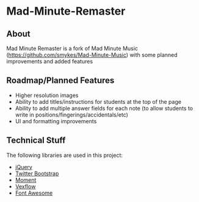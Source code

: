 Mad-Minute-Remaster
================

## About
Mad Minute Remaster is a fork of Mad Minute Music (https://github.com/smykes/Mad-Minute-Music) with some planned improvements and added features

## Roadmap/Planned Features
* Higher resolution images
* Ability to add titles/instructions for students at the top of the page
* Ability to add multiple answer fields for each note (to allow students to write in positions/fingerings/accidentals/etc)
* UI and formatting improvements

## Technical Stuff
The following libraries are used in this project:
* [jQuery](http://jquery.com)
* [Twitter Bootstrap](http://twitter.github.io/bootstrap/)
* [Moment](http://momentjs.com)
* [Vexflow](http://vexflow.com/)
* [Font Awesome](http://fortawesome.github.io/Font-Awesome/)
